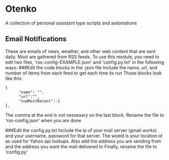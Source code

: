 # Otenko
A collection of personal assistant type scripts and automations

## Email Notifications
These are emails of news, weather, and other web content that are sent daily. Most are gathered from RSS feeds.
To use this module, you need to edit two files, 'rss-config-EXAMPLE.json' and 'config.py.txt' in the following ways:
###Edit the code blocks in the .json file 
Include the name, url, and number of items from each feed to get each time its run
Those blocks look like this:
~~~
{
      "name": "",
      "url":"",
      "numMostRecent":-1
},
~~~
The comma at the end is not nessesary on the last block.
Rename the file to 'rss-config.json' when you are done

###Edit the config.py.txt 
Include the ip of your mail server (gmail works) and your username, password for that server.
The woeid is your location id as used for Yahoo api lookups.
Also add the address you are sending from and the address you want the mail delivered to
Finally, rename the file to 'config.py'

